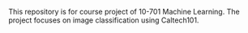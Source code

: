 This repository is for course project of 10-701 Machine Learning.
The project focuses on image classification using Caltech101.